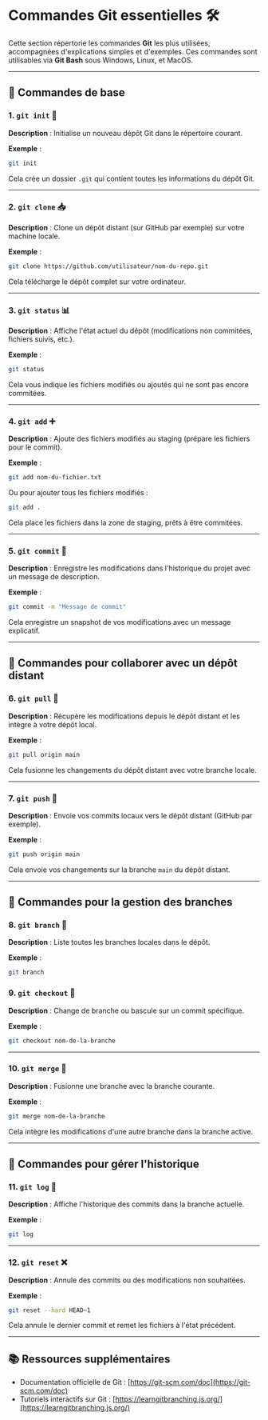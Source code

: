 
# Commandes Git essentielles 🛠️

Cette section répertorie les commandes **Git** les plus utilisées, accompagnées d'explications simples et d'exemples. Ces commandes sont utilisables via **Git Bash** sous Windows, Linux, et MacOS.

---

## 📂 Commandes de base

### 1. `git init` 🏁
**Description** : Initialise un nouveau dépôt Git dans le répertoire courant.

**Exemple** :
```bash
git init
```
Cela crée un dossier `.git` qui contient toutes les informations du dépôt Git.

---

### 2. `git clone` 📥
**Description** : Clone un dépôt distant (sur GitHub par exemple) sur votre machine locale.

**Exemple** :
```bash
git clone https://github.com/utilisateur/nom-du-repo.git
```
Cela télécharge le dépôt complet sur votre ordinateur.

---

### 3. `git status` 📊
**Description** : Affiche l'état actuel du dépôt (modifications non commitées, fichiers suivis, etc.).

**Exemple** :
```bash
git status
```
Cela vous indique les fichiers modifiés ou ajoutés qui ne sont pas encore commitées.

---

### 4. `git add` ➕
**Description** : Ajoute des fichiers modifiés au staging (prépare les fichiers pour le commit).

**Exemple** :
```bash
git add nom-du-fichier.txt
```
Ou pour ajouter tous les fichiers modifiés :
```bash
git add .
```
Cela place les fichiers dans la zone de staging, prêts à être commitées.

---

### 5. `git commit` 💾
**Description** : Enregistre les modifications dans l'historique du projet avec un message de description.

**Exemple** :
```bash
git commit -m "Message de commit"
```
Cela enregistre un snapshot de vos modifications avec un message explicatif.

---

## 🚀 Commandes pour collaborer avec un dépôt distant

### 6. `git pull` 🔄
**Description** : Récupère les modifications depuis le dépôt distant et les intègre à votre dépôt local.

**Exemple** :
```bash
git pull origin main
```
Cela fusionne les changements du dépôt distant avec votre branche locale.

---

### 7. `git push` 🚀
**Description** : Envoie vos commits locaux vers le dépôt distant (GitHub par exemple).

**Exemple** :
```bash
git push origin main
```
Cela envoie vos changements sur la branche `main` du dépôt distant.

---

## 🔧 Commandes pour la gestion des branches

### 8. `git branch` 🌿
**Description** : Liste toutes les branches locales dans le dépôt.

**Exemple** :
```bash
git branch
```

### 9. `git checkout` 🔄
**Description** : Change de branche ou bascule sur un commit spécifique.

**Exemple** :
```bash
git checkout nom-de-la-branche
```

---

### 10. `git merge` 🔗
**Description** : Fusionne une branche avec la branche courante.

**Exemple** :
```bash
git merge nom-de-la-branche
```
Cela intègre les modifications d'une autre branche dans la branche active.

---

## 🧹 Commandes pour gérer l'historique

### 11. `git log` 📜
**Description** : Affiche l'historique des commits dans la branche actuelle.

**Exemple** :
```bash
git log
```

---

### 12. `git reset` ❌
**Description** : Annule des commits ou des modifications non souhaitées.

**Exemple** :
```bash
git reset --hard HEAD~1
```
Cela annule le dernier commit et remet les fichiers à l'état précédent.

---

## 📚 Ressources supplémentaires
- Documentation officielle de Git : [https://git-scm.com/doc](https://git-scm.com/doc)
- Tutoriels interactifs sur Git : [https://learngitbranching.js.org/](https://learngitbranching.js.org/)